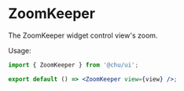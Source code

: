 # ZoomKeeper

The ZoomKeeper widget control view's zoom.

Usage:

```jsx
import { ZoomKeeper } from '@chu/ui';

export default () => <ZoomKeeper view={view} />;
```
